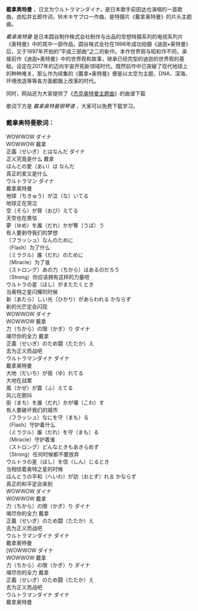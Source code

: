 

**戴拿奥特曼** ，日文为ウルトラマンダイナ，是日本歌手前田达也演唱的一首歌曲，由松井五郎作词，铃木キサブロー作曲，是特摄片《戴拿奥特曼》的片头主题曲。

_戴拿奥特曼_
是日本圆谷制作株式会社制作与出品的空想特摄系列的电视系列片《奥特曼》中的其中一部作品，圆谷株式会社在1996年成功拍摄《迪迦•奥特曼》后，又于1997年开拍的“平成三部曲”之二的新作。本作世界观与昭和作不同，承接前作《迪迦•奥特曼》中的世界观和故事，继承已经完型的迪迦的世界观的基础，设定在2017年的迈向宇宙开拓新领域时代。既然前作中已突破了现代地球上的种种难关，那么作为续集的《戴拿•奥特曼》便是以太空为主题，DNA、深海、环境改造等等各方面都跟上改革的时代。

同时，网站还为大家提供了《[杰克奥特曼主题曲](Music-2380-杰克奥特曼主题曲.html "杰克奥特曼主题曲")》的曲谱下载

歌词下方是 _戴拿奥特曼钢琴谱_ ，大家可以免费下载学习。

### 戴拿奥特曼歌词：

WOWWOW ダイナ  
WOWWOW 戴拿  
正義（せいぎ）とはなんだ ダイナ  
正义究竟是什么 戴拿  
ほんとの愛（あい）は なんだ  
真正的爱又是什么  
ウルトラマン ダイナ  
戴拿奥特曼  
地球（ちきゅう）が泣（な）いてる  
地球正在哭泣  
空（そら）が脅（おび）えてる  
天空也在畏怯  
夢（ゆめ）を誰（だれ）かが奪（うば）う  
有人要剥夺我们的梦想  
（フラッシュ）なんのために  
（Flash）为了什么  
（ミラクル）誰（だれ）のために  
（Miracle）为了谁  
（ストロング）あの力（ちから）はあるのだろう  
（Strong）你应该拥有这样的力量吧  
ウルトラの星（ほし）がまたたくとき  
当奥特之星闪耀的时候  
新（あたら）しい光（ひかり）があらわれる かならず  
新的光芒定会闪现  
WOWWOW ダイナ  
WOWWOW 戴拿  
力（ちから）の限（かぎ）り ダイナ  
竭尽你的全力 戴拿  
正義（せいぎ）のため闘（たたか）え  
去为正义而战吧  
ウルトラマンダイナ ダイナ  
戴拿奥特曼  
大地（だいち）が揺（ゆ）れてる  
大地在战栗  
風（かぜ）が震（ふ）えてる  
风儿在颤抖  
街（まち）を誰（だれ）かが壊（こわ）す  
有人要破坏我们的城市  
（フラッシュ）なにを守（まも）る  
（Flash）守护着什么  
（ミラクル）誰（だれ）を守（まも）る  
（Miracle）守护着谁  
（ストロング）どんなときもあきらめず  
（Strong）任何时候都不要放弃  
ウルトラの星（ほし）を信（しん）じるとき  
当相信着奥特之星的时候  
ほんとうの平和（へいわ）が訪（おとず）れる かならず  
真正的和平定会来到  
WOWWOW ダイナ  
WOWWOW 戴拿  
力（ちから）の限（かぎ）り ダイナ  
竭尽你的全力 戴拿  
正義（せいぎ）のため闘（たたか）え  
去为正义而战吧  
ウルトラマンダイナ ダイナ  
戴拿奥特曼  
[WOWWOW ダイナ  
WOWWOW 戴拿  
力（ちから）の限（かぎ）り ダイナ  
竭尽你的全力 戴拿  
正義（せいぎ）のため闘（たたか）え  
去为正义而战吧  
ウルトラマンダイナ ダイナ  
戴拿奥特曼

